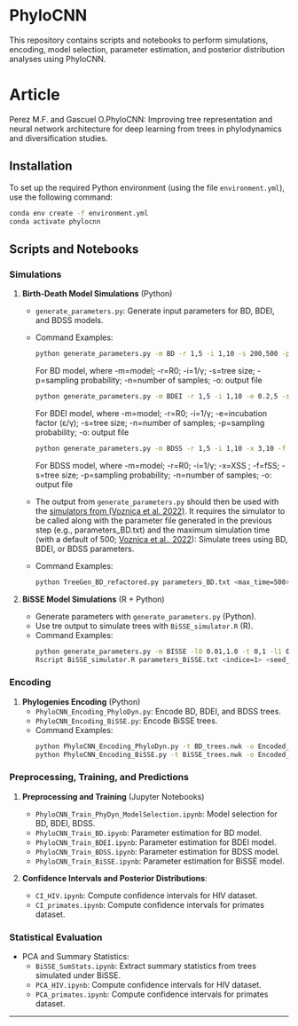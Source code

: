 # PhyloCNN

This repository contains scripts and notebooks to perform simulations, encoding, model selection, parameter estimation, and posterior distribution analyses using PhyloCNN.

# Article
Perez M.F. and Gascuel O.PhyloCNN: Improving tree representation and neural network architecture for deep learning from trees in phylodynamics and diversification studies.

## **Installation**
To set up the required Python environment (using the file `environment.yml`), use the following command:
```bash
conda env create -f environment.yml
conda activate phylocnn
```

## **Scripts and Notebooks**

### **Simulations**
1. **Birth-Death Model Simulations** (Python)

    - `generate_parameters.py`: Generate input parameters for BD, BDEI, and BDSS models.
    - Command Examples:
      ```bash
      python generate_parameters.py -m BD -r 1,5 -i 1,10 -s 200,500 -p 0.01,1 -n 10000 -o parameters_BD.txt
      ```
      For BD model, where -m=model; -r=R0; -i=1/γ; -s=tree size; -p=sampling probability; -n=number of samples; -o: output file

      ```bash
      python generate_parameters.py -m BDEI -r 1,5 -i 1,10 -e 0.2,5 -s 200,500 -p 0.01,1 -n 10000 -o parameters_BDEI.txt
      ```
      For BDEI model, where -m=model; -r=R0; -i=1/γ; -e=incubation factor (ε/γ); -s=tree size; -n=number of samples; -p=sampling probability; -o: output file
      
      ```bash
      python generate_parameters.py -m BDSS -r 1,5 -i 1,10 -x 3,10 -f 0.05,0.2 -s 200,500 -p 0.01,1 -n 10000 -o parameters_BDSS.txt
      ```
      For BDSS model, where -m=model; -r=R0; -i=1/γ; -x=XSS ; -f=fSS; -s=tree size; -p=sampling probability; -n=number of samples; -o: output file


    - The output from `generate_parameters.py` should then be used with the [simulators from (Voznica et al. 2022)](https://github.com/evolbioinfo/phylodeep/tree/main/simulators/bd_models). 
    It requires the simulator to be called along with the parameter file generated in the previous step (e.g., parameters_BD.txt) and the maximum simulation time (with a default of 500; [Voznica et al., 2022](https://github.com/evolbioinfo/phylodeep/tree/main/simulators/bd_models)): Simulate trees using BD, BDEI, or BDSS parameters.
    - Command Examples:
      ```bash
      python TreeGen_BD_refactored.py parameters_BD.txt <max_time=500> > BD_trees.nwk
      ```

2. **BiSSE Model Simulations** (R + Python)
    - Generate parameters with `generate_parameters.py` (Python).
    - Use tre output to simulate trees with `BiSSE_simulator.R` (R).
    - Command Examples:
      ```bash
      python generate_parameters.py -m BISSE -l0 0.01,1.0 -t 0,1 -l1 0.1,1.0 -q 0.01,0.1 -s 200,500 -p 0.01,1 -n 10000 -o parameters_BiSSE.txt
      Rscript BiSSE_simulator.R parameters_BiSSE.txt <indice=1> <seed_base=12345> <step=10> <nb_retrials=100> BiSSE_trees.nwk BiSSE_stats.txt BiSSE_params.txt
      ```

### **Encoding**
1. **Phylogenies Encoding** (Python)
    - `PhyloCNN_Encoding_PhyloDyn.py`: Encode BD, BDEI, and BDSS trees.
    - `PhyloCNN_Encoding_BiSSE.py`: Encode BiSSE trees.
    - Command Examples:
      ```bash
      python PhyloCNN_Encoding_PhyloDyn.py -t BD_trees.nwk -o Encoded_trees_BD.csv
      python PhyloCNN_Encoding_BiSSE.py -t BiSSE_trees.nwk -o Encoded_trees_BiSSE.csv
      ```

### **Preprocessing, Training, and Predictions**
1. **Preprocessing and Training** (Jupyter Notebooks)
    - `PhyloCNN_Train_PhyDyn_ModelSelection.ipynb`: Model selection for BD, BDEI, BDSS.
    - `PhyloCNN_Train_BD.ipynb`: Parameter estimation for BD model.
    - `PhyloCNN_Train_BDEI.ipynb`: Parameter estimation for BDEI model.
    - `PhyloCNN_Train_BDSS.ipynb`: Parameter estimation for BDSS model.
    - `PhyloCNN_Train_BiSSE.ipynb`: Parameter estimation for BiSSE model.

2. **Confidence Intervals and Posterior Distributions**:
    - `CI_HIV.ipynb`: Compute confidence intervals for HIV dataset.
    - `CI_primates.ipynb`: Compute confidence intervals for primates dataset.

### **Statistical Evaluation**
- PCA and Summary Statistics:
    - `BiSSE_SumStats.ipynb`: Extract summary statistics from trees simulated under BiSSE.
    - `PCA_HIV.ipynb`: Compute confidence intervals for HIV dataset.
    - `PCA_primates.ipynb`: Compute confidence intervals for primates dataset.

---
